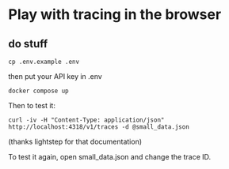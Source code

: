 # Play with tracing in the browser

## do stuff

`cp .env.example .env`

then put your API key in .env

`docker compose up`

Then to test it:

`curl -iv -H "Content-Type: application/json" http://localhost:4318/v1/traces -d @small_data.json`

(thanks lightstep for that documentation)

To test it again, open small_data.json and change the trace ID.


